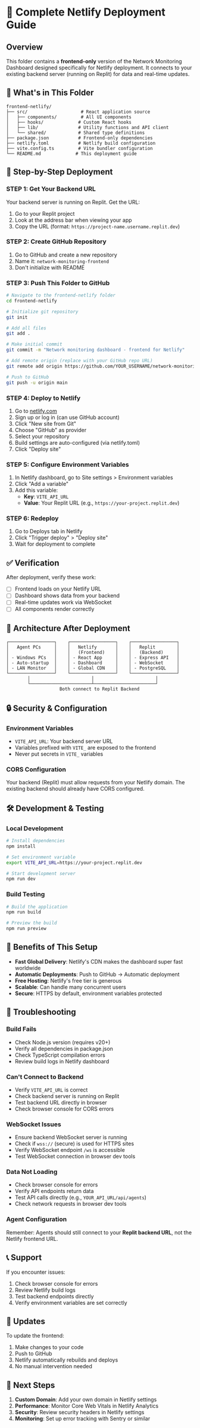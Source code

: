 # 🚀 Complete Netlify Deployment Guide

## Overview
This folder contains a **frontend-only** version of the Network Monitoring Dashboard designed specifically for Netlify deployment. It connects to your existing backend server (running on Replit) for data and real-time updates.

## 📁 What's in This Folder

```
frontend-netlify/
├── src/                    # React application source
│   ├── components/         # All UI components
│   ├── hooks/             # Custom React hooks
│   ├── lib/               # Utility functions and API client
│   └── shared/            # Shared type definitions
├── package.json           # Frontend-only dependencies
├── netlify.toml           # Netlify build configuration
├── vite.config.ts         # Vite bundler configuration
└── README.md             # This deployment guide
```

## 🎯 Step-by-Step Deployment

### STEP 1: Get Your Backend URL
Your backend server is running on Replit. Get the URL:
1. Go to your Replit project
2. Look at the address bar when viewing your app
3. Copy the URL (format: `https://project-name.username.replit.dev`)

### STEP 2: Create GitHub Repository
1. Go to GitHub and create a new repository
2. Name it: `network-monitoring-frontend`
3. Don't initialize with README

### STEP 3: Push This Folder to GitHub
```bash
# Navigate to the frontend-netlify folder
cd frontend-netlify

# Initialize git repository
git init

# Add all files
git add .

# Make initial commit
git commit -m "Network monitoring dashboard - frontend for Netlify"

# Add remote origin (replace with your GitHub repo URL)
git remote add origin https://github.com/YOUR_USERNAME/network-monitoring-frontend.git

# Push to GitHub
git push -u origin main
```

### STEP 4: Deploy to Netlify
1. Go to [netlify.com](https://netlify.com)
2. Sign up or log in (can use GitHub account)
3. Click "New site from Git"
4. Choose "GitHub" as provider
5. Select your repository
6. Build settings are auto-configured (via netlify.toml)
7. Click "Deploy site"

### STEP 5: Configure Environment Variables
1. In Netlify dashboard, go to Site settings > Environment variables
2. Click "Add a variable"
3. Add this variable:
   - **Key**: `VITE_API_URL`
   - **Value**: Your Replit URL (e.g., `https://your-project.replit.dev`)

### STEP 6: Redeploy
1. Go to Deploys tab in Netlify
2. Click "Trigger deploy" > "Deploy site"
3. Wait for deployment to complete

## ✅ Verification

After deployment, verify these work:
- [ ] Frontend loads on your Netlify URL
- [ ] Dashboard shows data from your backend
- [ ] Real-time updates work via WebSocket
- [ ] All components render correctly

## 🔧 Architecture After Deployment

```
┌─────────────────┐    ┌─────────────────┐    ┌─────────────────┐
│   Agent PCs     │    │   Netlify       │    │   Replit        │
│                 │    │   (Frontend)    │    │   (Backend)     │
│ - Windows PCs   │    │ - React App     │    │ - Express API   │
│ - Auto-startup  │    │ - Dashboard     │    │ - WebSocket     │
│ - LAN Monitor   │    │ - Global CDN    │    │ - PostgreSQL    │
└─────────────────┘    └─────────────────┘    └─────────────────┘
        │                       │                       │
        └───────────────────────┴───────────────────────┘
                    Both connect to Replit Backend
```

## 🔒 Security & Configuration

### Environment Variables
- `VITE_API_URL`: Your backend server URL
- Variables prefixed with `VITE_` are exposed to the frontend
- Never put secrets in `VITE_` variables

### CORS Configuration
Your backend (Replit) must allow requests from your Netlify domain. The existing backend should already have CORS configured.

## 🛠️ Development & Testing

### Local Development
```bash
# Install dependencies
npm install

# Set environment variable
export VITE_API_URL=https://your-project.replit.dev

# Start development server
npm run dev
```

### Build Testing
```bash
# Build the application
npm run build

# Preview the build
npm run preview
```

## 🎉 Benefits of This Setup

- **Fast Global Delivery**: Netlify's CDN makes the dashboard super fast worldwide
- **Automatic Deployments**: Push to GitHub → Automatic deployment
- **Free Hosting**: Netlify's free tier is generous
- **Scalable**: Can handle many concurrent users
- **Secure**: HTTPS by default, environment variables protected

## 🔧 Troubleshooting

### Build Fails
- Check Node.js version (requires v20+)
- Verify all dependencies in package.json
- Check TypeScript compilation errors
- Review build logs in Netlify dashboard

### Can't Connect to Backend
- Verify `VITE_API_URL` is correct
- Check backend server is running on Replit
- Test backend URL directly in browser
- Check browser console for CORS errors

### WebSocket Issues
- Ensure backend WebSocket server is running
- Check if `wss://` (secure) is used for HTTPS sites
- Verify WebSocket endpoint `/ws` is accessible
- Test WebSocket connection in browser dev tools

### Data Not Loading
- Check browser console for errors
- Verify API endpoints return data
- Test API calls directly (e.g., `YOUR_API_URL/api/agents`)
- Check network requests in browser dev tools

### Agent Configuration
Remember: Agents should still connect to your **Replit backend URL**, not the Netlify frontend URL.

## 📞 Support

If you encounter issues:
1. Check browser console for errors
2. Review Netlify build logs
3. Test backend endpoints directly
4. Verify environment variables are set correctly

## 🔄 Updates

To update the frontend:
1. Make changes to your code
2. Push to GitHub
3. Netlify automatically rebuilds and deploys
4. No manual intervention needed

## 🌟 Next Steps

1. **Custom Domain**: Add your own domain in Netlify settings
2. **Performance**: Monitor Core Web Vitals in Netlify Analytics
3. **Security**: Review security headers in Netlify settings
4. **Monitoring**: Set up error tracking with Sentry or similar